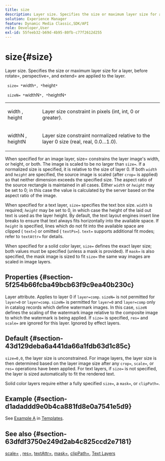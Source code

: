 ```yaml
---
title: size
description: Layer size. Specifies the size or maximum layer size for a layer, before rotate=, perspective=, and extend= are applied to the layer.
solution: Experience Manager
feature: Dynamic Media Classic,SDK/API
role: Developer,User
exl-id: 55feeb32-b69d-4b95-80fb-c77f2612d255
---
```

# size{#size}

Layer size. Specifies the size or maximum layer size for a layer, before rotate=, perspective=, and extend= are applied to the layer.

 ` size= *`width`*, *`height`*`

` sizeN= *`widthN`*, *`heightN`*`

<table id="simpletable_FBE17D736F93485AA0053BF447B4CC9F"> 
 <tr class="strow"> 
  <td class="stentry"> <p> <span class="codeph"> <span class="varname"> width </span>, <span class="varname"> height </span> </span> </p> </td> 
  <td class="stentry"> <p>Layer size constraint in pixels (int, int, 0 or greater). </p> </td> 
 </tr> 
 <tr class="strow"> 
  <td class="stentry"> <p> <span class="codeph"> <span class="varname"> widthN </span>, <span class="varname"> heightN </span> </span> </p> </td> 
  <td class="stentry"> <p>Layer size constraint normalized relative to the layer 0 size (real, real, 0.0…1.0). </p> </td> 
 </tr> 
</table>

When specified for an image layer, size= constrains the layer image's width, or height, or both. The image is scaled to be no larger than `size=`. If a normalized size is specified, it is relative to the size of layer 0. If both *`width`* and *`height`* are specified, the source image is scaled (after `crop=` is applied) so that neither dimension exceeds the specified size. The aspect ratio of the source rectangle is maintained in all cases. Either *`width`* or *`height`* may be set to 0; in this case the value is calculated by the server based on the aspect ratio of the image.

When specified for a text layer, `size=` specifies the text box size. *`width`* is required; *`height`* may be set to 0, in which case the height of the laid out text is used as the layer height. By default, the text layout engines insert line breaks to ensure that text always fits horizontally into the available space. If *`height`* is specified, lines which do not fit into the available space are clipped ( `text=`) or omitted ( `textPs=`). `text=` supports additional fit modes; refer to `textAttr=` for details.

When specified for a solid color layer, `size=` defines the exact layer size; both values must be specified (unless a mask is provided). If `mask=` is also specified, the mask image is sized to fit `size=` the same way images are scaled in image layers.

## Properties {#section-5f254b66fcba49bcb63f9c9ea40b230c}

Layer attribute. Applies to layer 0 if `layer=comp`. `sizeN=` is not permitted for `layer=0` or `layer=comp`. `sizeN=` is permitted for `layer=0` and `layer=comp` only in catalog records which define watermark images. In this case, `sizeN` defines the scaling of the watermark image relative to the composite image to which the watermark is being applied. If `size=` is specified, `res=` and `scale=` are ignored for this layer. Ignored by effect layers.

## Default {#section-43d129deba6a441da66a1fdb63d1c85c}

`size=0,0`, the layer size is unconstrained. For image layers, the layer size is then determined based on the layer image size after any `crop=`, `scale=`, or `res=` operations have been applied. For text layers, if `size=` is not specified, the layer is sized automatically to fit the rendered text.

Solid color layers require either a fully specified `size=`, a `mask=`, or `clipPath=`.

## Example {#section-d1adaddd9e0b4ca881fd8e0a7541e5d9}

See [Example A](../../../../../is-api/http-ref/image-serving-api-ref/c-http-protocol-reference/c-templates/r-example-a.md#reference-c78ea82e8a1646738e764fa6685dfbac) in [Templates](../../../../../is-api/http-ref/image-serving-api-ref/c-http-protocol-reference/c-templates/c-templates.md#concept-3cd2d2adae0e41b2979b9640244d4d3e).

## See also {#section-63dfdf3750e249d2ab4c825ccd2e7181}

[scale=](../../../../../is-api/http-ref/image-serving-api-ref/c-http-protocol-reference/c-command-reference/r-is-http-scale.md#reference-098c30cea1764f189e6f7c7e400cc065) , [res=](../../../../../is-api/http-ref/image-serving-api-ref/c-http-protocol-reference/c-command-reference/r-res.md#reference-3d6fe416801148dea0f786f2b5169e55), [textAttr=](../../../../../is-api/http-ref/image-serving-api-ref/c-http-protocol-reference/c-command-reference/r-textattr.md#reference-ff00484fa3244286abeff34911f7ec0d), [mask=](../../../../../is-api/http-ref/image-serving-api-ref/c-http-protocol-reference/c-command-reference/r-mask.md#reference-922254e027404fb890b850e2723ee06e), [clipPath=](../../../../../is-api/http-ref/image-serving-api-ref/c-http-protocol-reference/c-command-reference/r-clippath.md#reference-8139b1b52dc54749b51b109521ddf83d), [Text Layers](../../../../../is-api/http-ref/image-serving-api-ref/c-http-protocol-reference/c-text-formatting/r-text-layers.md#reference-47e78cfb18134db5ab09e17af14a6a8f)
